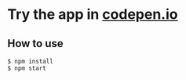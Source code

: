 # Try the app in [codepen.io](http://codepen.io/timoftealexandru05/pen/RRrwdy)


## How to use

```shell
$ npm install
$ npm start
```
